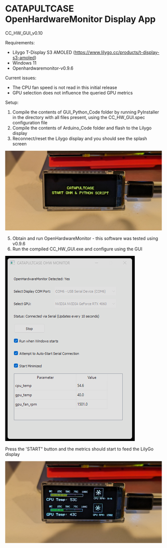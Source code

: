 # CATAPULTCASE OpenHardwareMonitor Display App
CC_HW_GUI_v0.10

Requirements:
- Lilygo T-Display S3 AMOLED (https://www.lilygo.cc/products/t-display-s3-amoled)
- Windows 11
- Openhardwaremonitor-v0.9.6

Current issues:
- The CPU fan speed is not read in this initial release
- GPU selection does not influence the queried GPU metrics

Setup:
1. Compile the contents of GUI_Python_Code folder by running PyInstaller in the directory with all files present, using the CC_HW_GUI.spec configuration file
3. Compile the contents of Arduino_Code folder and flash to the Lilygo display 
4. Reconnect/reset the Lilygo display and you should see the splash screen
   
![screenshot](splash.jpg)

5. Obtain and run OpenHardwareMonitor - this software was tested using v0.9.6
6. Run the compiled CC_HW_GUI.exe and configure using the GUI

![screenshot](GUI.png)

Press the 'START" button and the metrics should start to feed the LilyGo display

![screenshot](running.jpg)
